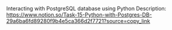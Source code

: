 Interacting with PostgreSQL database using Python
Description: https://www.notion.so/Task-15-Python-with-Postgres-DB-29a6ba6fd89280f9b4e5ca366d2f7721?source=copy_link
